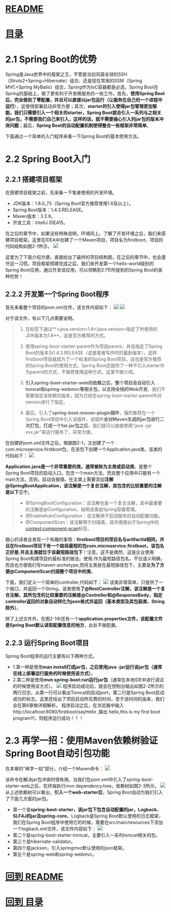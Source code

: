 
# [README](../README.md "回到 README")
# [目录](本书的组织结构.md "回到 目录")


# 2.1 Spring Boot的优势

Spring是Java世界中的框架之王，不管是当初风靡全球的SSH（Struts2+Spring+Hibernate）组合，还是现在常用的SSM（Spring MVC+Spring MyBatis）组合，Spring作为IoC容器都是必选。Spring Boot在Spring的基础上，做了更有利于开发微服务的一些工作。首先，**使用Spring Boot后，完全做到了零配置，并且可以直接以jar包运行（让服务在自己的一个进程中运行**），这使得部署启动非常方便；其次，**starter的引入使得jar包管理更加智能，我们只需要引入一个相关的starter，Spring Boot就会引入一系列与之相关的jar包，不需要我们自己来引入，这样的话，就不需要操心引入的jar包的版本冲突问题**；最后，**Spring Boot的自动配置机制使得整合一些框架非常简单**。

下面通过一个简单的入门程序来看一下Spring Boot的基本使用方法。


# 2.2 Spring Boot入门

## 2.2.1 搭建项目框架

在搭建项目框架之前，先来看一下笔者使用的开发环境。
* JDK版本：1.8.0_73（Spring Boot官方推荐使用1.8及以上）。
* Spring Boot版本：1.4.3.RELEASE。
* Maven版本：3.3.9。
* 开发工具：IntellJ IDEA15。

在之后的章节中，如果没有特殊说明，环境同上。了解了开发环境之后，我们来搭建项目框架。这里在IDEA中创建了一个Maven项目，项目名为firstboot，项目的代码结构如图2-1所示。
![](images/2.2.1.1.png)

这里为了下面介绍方便，直接给出了最终的项目结构图，在之后的章节中，也会遵守这一习惯。项目框架搭建完成之后，我们来开发第一个hello-world级别的Spring Boot应用，通过开发该应用，可以领略到2.1节所提到的Spring Boot的各种优势！


## 2.2.2 开发第一个Spring Boot程序

首先来看整个项目的pom.xml文件，该文件内容如下：
![](images/2.2.1.2.png)
![](images/2.2.1.3.png)

对于该文件，有以下几点需要说明。
> 1. 在<properties>标签下通过**<java.version>1.8</java.version>指定了所使用的JDK版本为1.8**，这是官方推荐的方式。
> 2. 使用spring-boot-starter-parent作为项目parent，并且指定了Spring Boot的版本为1.4.3.RELEASE（这是笔者写作时的最新版本），这样firstboot项目就成为了一个标准的Spring Boot项目，这也是官方推荐的Spring Boot的使用方式。Spring Boot还提供了一种不引入starter作为parent的方式，不推荐使用这种方式，这里不做介绍。  
> 
> 3. **引入spring-boot-starter-web的依赖之后，整个项目会自动引入tomcat和spring-webmvc等相关包，以支持全栈的Web开发**。我们不需要指定该依赖的版本，因为已经在spring-boot-starter-parent中对version进行了指定。   
> 4. 最后，引入了**spring-boot-maven-plugin插件**，强烈推荐在一个Spring Boot项目中引入该插件，该插件**会对Maven生成的jar包进行二次打包，打成一个fat-jar包之后**，我们就可以直接使用“java -jar xxx.jar”来运行服务了，非常方便。

在创建好pom.xml文件之后，根据图2-1，又创建了一个com.microservice.firstboot包，在该包下创建一个Application.java类。该类的代码如下：
![](images/2.2.1.4.png)

**Application.java是一个非常重要的类，通常被称为主类或启动类**，是整个Spring Boot项目的启动入口。包含一个main方法，而且整个应用中只能有一个main方法，否则，启动会报错。在主类上需要添加**注解@SpringBootApplication，该注解是一个复合注解，其包含的比较重要的注解是以下三个**。
> * @SpringBootConfiguration：该注解也是一个复合注解，其中最重要的注解是@Configuration，指明该类由Spring容器管理。
> * @EnableAutoConfiguration：该注解用于启动服务的自动配置功能。
> * @ComponentScan：该注解用于扫描类，其作用类似于Spring中的<context:component-scan>标签。

细心的读者会发现一个有趣的事情：**firstboot项目的项目名与aritfactId相同，并且在firstboot项目下有一个路径最短的包com.microservice.firstboot，该包名正好是<groupId>.<aritifactId>并且主类就位于该最短路径包下**！注意，这不是偶然，这是企业使用Spring Boot构建项目的最标准的做法。使用<groupId>.<artifactId>作为最短路径包名，不仅语义明确，而且也方便我们写maven-archetype,而将主类放在最短路径包下，主要是**为了方便@ComponentScan扫描整个项目中的类**。

下面，我们定义一个简单的controller,代码如下：
![](images/2.2.1.5.png)
    该类非常简单，只提供了一个接口，并返回一个String。该类使用**了@RestController注解，该注解是一个复合注解，其所包含的比较重要的注解是@Controller和@ResponseBody，指定controller返回的对象自动转化为json格式并返回（基本类型及其包装类、String除外）**。
    
除了上述文件外，在图2-1中还有一个**application.properties文件，该配置文件是Spring Boot默认读取配置信息的地方**，此处不做配置。


## 2.2.3 运行Spring Boot项目

Spring Boot程序的运行主要有以下两种方式。
* 1.第一种是使用**man install打成jar包，之后使用java -jar运行该jar包（通常在线上部署运行服务的时候使用该方式）**。  
* 2.第二种是使用**mvn spring-boot:run运行jar包**（通常在本地IDE中进行调试的时候使用该方式）。
![](images/2.2.3.1.png)
    程序启动成功后，就会在控制台输出如图2-2所示的两行日志，从第一行可以看出Tomcat的启动port，第二行是Spring Boot启动成功的标志。这里还给出了项目启动所花费的时间，至于该时间的由来，我们会在第6章做详细解析。    程序启动之后，在浏览器中输入 http://localhost:8080/firstboot/sayHello ,输出 hello,this is my first boot program!!!，则程序运行成功！！！


# 2.3 再学一招：使用Maven依赖树验证Spring Boot自动引包功能

在本章的“再学一招”部分，介绍一个Maven命令：
![](images/2.3.1.png)

该命令在解决jar包冲突时很有用。当我们在pom.xml中引入了spring-boot-starter-web之后，在终端执行mvn dependency:tree，依赖树如图2-3所示。
![](images/2.3.2.png)
从上述依赖树可以看出，**引入一个web-starter后**，Spring Boot自动为我们引入了下面几方面的jar包。
* 第一个是**spring-boot-starter，该jar包下包含自动配置的jar，Logback、SLF4J的jar及spring-core**。Logback是Spring Boot默认使用的日志框架，我们在Spring Boot程序中使用它的时候，需要在src/main/resources下添加一个logback.xml文件，该文件内容如下：
![](images/2.3.3.png)
* 第二个是spring-boot-starter-tomcat，主要引入一系列tomcat相关的包。
* 第三个是hibernate-validator。
* 第四个是jackson，引入springmvc默认使用的json框架。
* 第五个是spring-web和spring-webmvc。


# [回到 README](../README.md "回到 README")
# [回到 目录](本书的组织结构.md "回到 目录")


























